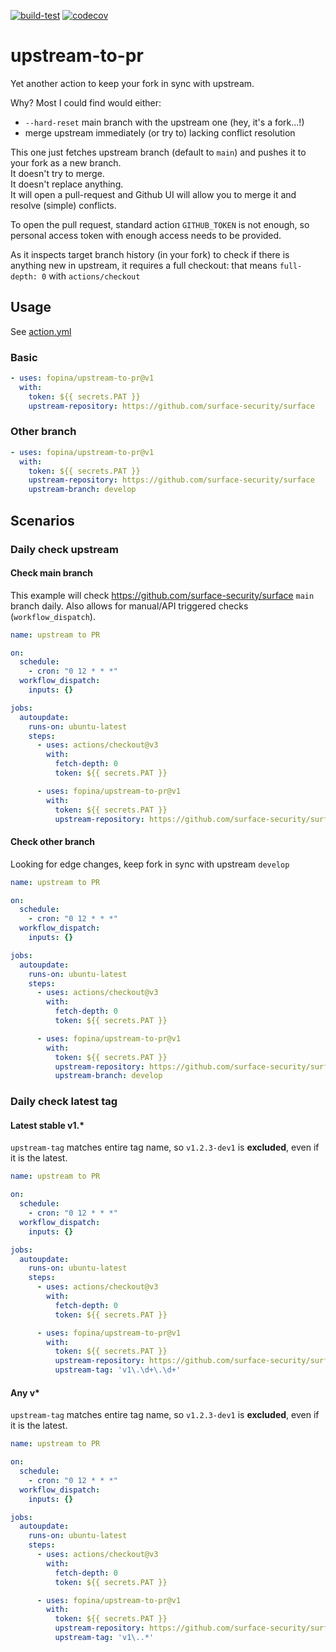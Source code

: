 [![build-test](https://github.com/fopina/upstream-to-pr/actions/workflows/test.yml/badge.svg)](https://github.com/fopina/upstream-to-pr/actions/workflows/test.yml) [![codecov](https://codecov.io/gh/fopina/upstream-to-pr/branch/main/graph/badge.svg?token=KPJZVZLXOV)](https://codecov.io/gh/fopina/upstream-to-pr)

# upstream-to-pr

Yet another action to keep your fork in sync with upstream.

Why? Most I could find would either:
*  `--hard-reset` main branch with the upstream one (hey, it's a fork...!)
* merge upstream immediately (or try to) lacking conflict resolution

This one just fetches upstream branch (default to `main`) and pushes it to your fork as a new branch.  
It doesn't try to merge.  
It doesn't replace anything.  
It will open a pull-request and Github UI will allow you to merge it and resolve (simple) conflicts.

To open the pull request, standard action `GITHUB_TOKEN` is not enough, so personal access token with enough access needs to be provided.

As it inspects target branch history (in your fork) to check if there is anything new in upstream, it requires a full checkout: that means `full-depth: 0` with `actions/checkout`



## Usage

See [action.yml](action.yml)

### Basic

```yaml
- uses: fopina/upstream-to-pr@v1
  with:    
    token: ${{ secrets.PAT }}
    upstream-repository: https://github.com/surface-security/surface
```

### Other branch

```yaml
- uses: fopina/upstream-to-pr@v1
  with:    
    token: ${{ secrets.PAT }}
    upstream-repository: https://github.com/surface-security/surface
    upstream-branch: develop
```

## Scenarios

### Daily check upstream

#### Check main branch

This example will check https://github.com/surface-security/surface `main` branch daily. Also allows for manual/API triggered checks (`workflow_dispatch`).

```yaml
name: upstream to PR

on:
  schedule:
    - cron: "0 12 * * *"
  workflow_dispatch:
    inputs: {}

jobs:
  autoupdate:
    runs-on: ubuntu-latest
    steps:
      - uses: actions/checkout@v3
        with:
          fetch-depth: 0
          token: ${{ secrets.PAT }}

      - uses: fopina/upstream-to-pr@v1
        with:
          token: ${{ secrets.PAT }}
          upstream-repository: https://github.com/surface-security/surface
```

#### Check other branch

Looking for edge changes, keep fork in sync with upstream `develop`

```yaml
name: upstream to PR

on:
  schedule:
    - cron: "0 12 * * *"
  workflow_dispatch:
    inputs: {}

jobs:
  autoupdate:
    runs-on: ubuntu-latest
    steps:
      - uses: actions/checkout@v3
        with:
          fetch-depth: 0
          token: ${{ secrets.PAT }}

      - uses: fopina/upstream-to-pr@v1
        with:
          token: ${{ secrets.PAT }}
          upstream-repository: https://github.com/surface-security/surface
          upstream-branch: develop
```

### Daily check latest tag

#### Latest stable v1.*

`upstream-tag` matches entire tag name, so `v1.2.3-dev1` is **excluded**, even if it is the latest.

```yaml
name: upstream to PR

on:
  schedule:
    - cron: "0 12 * * *"
  workflow_dispatch:
    inputs: {}

jobs:
  autoupdate:
    runs-on: ubuntu-latest
    steps:
      - uses: actions/checkout@v3
        with:
          fetch-depth: 0
          token: ${{ secrets.PAT }}

      - uses: fopina/upstream-to-pr@v1
        with:
          token: ${{ secrets.PAT }}
          upstream-repository: https://github.com/surface-security/surface
          upstream-tag: 'v1\.\d+\.\d+'
```

#### Any v*

`upstream-tag` matches entire tag name, so `v1.2.3-dev1` is **excluded**, even if it is the latest.

```yaml
name: upstream to PR

on:
  schedule:
    - cron: "0 12 * * *"
  workflow_dispatch:
    inputs: {}

jobs:
  autoupdate:
    runs-on: ubuntu-latest
    steps:
      - uses: actions/checkout@v3
        with:
          fetch-depth: 0
          token: ${{ secrets.PAT }}

      - uses: fopina/upstream-to-pr@v1
        with:
          token: ${{ secrets.PAT }}
          upstream-repository: https://github.com/surface-security/surface
          upstream-tag: 'v1\..*'
```


